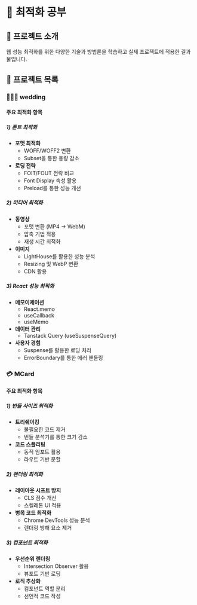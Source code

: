 # 🚀 최적화 공부

## 📝 프로젝트 소개
웹 성능 최적화를 위한 다양한 기술과 방법론을 학습하고 실제 프로젝트에 적용한 결과물입니다.

## 📂 프로젝트 목록

### 🧑‍🤝‍🧑 wedding

#### 주요 최적화 항목

##### 1) 폰트 최적화
- **포맷 최적화**
  - WOFF/WOFF2 변환
  - Subset을 통한 용량 감소
- **로딩 전략**
  - FOIT/FOUT 전략 비교
  - Font Display 속성 활용
  - Preload를 통한 성능 개선
 
##### 2) 미디어 최적화
- **동영상**
  - 포맷 변환 (MP4 → WebM)
  - 압축 기법 적용
  - 재생 시간 최적화
- **이미지**
  - LightHouse를 활용한 성능 분석
  - Resizing 및 WebP 변환
  - CDN 활용

##### 3) React 성능 최적화
- **메모이제이션**
  - React.memo
  - useCallback
  - useMemo
- **데이터 관리**
  - Tanstack Query (useSuspenseQuery)
- **사용자 경험**
  - Suspense를 활용한 로딩 처리
  - ErrorBoundary를 통한 에러 핸들링

### 💳 MCard

#### 주요 최적화 항목

##### 1) 번들 사이즈 최적화
- **트리쉐이킹**
  - 불필요한 코드 제거
  - 번들 분석기를 통한 크기 감소
- **코드 스플리팅**
  - 동적 임포트 활용
  - 라우트 기반 분할

##### 2) 렌더링 최적화
- **레이아웃 시프트 방지**
  - CLS 점수 개선
  - 스켈레톤 UI 적용
- **병목 코드 최적화**
  - Chrome DevTools 성능 분석
  - 렌더링 방해 요소 제거

##### 3) 컴포넌트 최적화
- **우선순위 렌더링**
  - Intersection Observer 활용
  - 뷰포트 기반 로딩
- **로직 추상화**
  - 컴포넌트 역할 분리
  - 선언적 코드 작성
